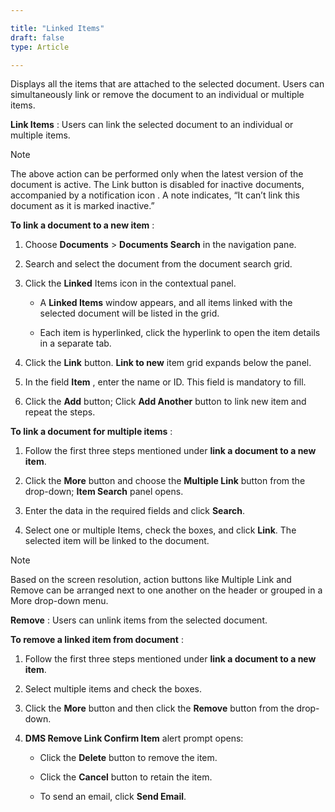 ```yaml
---  

title: "Linked Items"  
draft: false 
type: Article

---
```


Displays all the items that are attached to the selected document. Users can
simultaneously link or remove the document to an individual or multiple items.

**Link Items** : Users can link the selected document to an individual or
multiple items.

>[!note]
>The above action can be performed only when the latest version of the document
is active. The Link button is disabled for inactive documents, accompanied by
a notification icon . A note indicates, “It can’t link this document as it is marked inactive.”

**To link a document to a new item** :

  1. Choose **Documents** > **Documents Search** in the navigation pane.

  2. Search and select the document from the document search grid.

  3. Click the **Linked** Items icon in the contextual panel.

     * A **Linked Items** window appears, and all items linked with the selected document will be listed in the grid.

     * Each item is hyperlinked, click the hyperlink to open the item details in a separate tab.

  4. Click the **Link** button. **Link to new** item grid expands below the panel.

  5. In the field **Item** , enter the name or ID. This field is mandatory to fill.

  6. Click the **Add** button; Click **Add Another** button to link new item and repeat the steps.

**To link a document for multiple items** :

  1. Follow the first three steps mentioned under **link a document to a new item**.

  2. Click the **More** button and choose the **Multiple Link** button from the drop-down; **Item Search** panel opens.

  3. Enter the data in the required fields and click **Search**.

  4. Select one or multiple Items, check the boxes, and click **Link**. The selected item will be linked to the document.

>[!note]
>Based on the screen resolution, action buttons like Multiple Link and Remove
can be arranged next to one another on the header or grouped in a More drop-down menu.

**Remove** : Users can unlink items from the selected document.

**To remove a linked item from document** :

  1. Follow the first three steps mentioned under **link a document to a new item**.

  2. Select multiple items and check the boxes.

  3. Click the **More** button and then click the **Remove** button from the drop-down.

  4. **DMS Remove Link Confirm Item** alert prompt opens:

     * Click the **Delete** button to remove the item.

     * Click the **Cancel** button to retain the item.

     * To send an email, click **Send Email**. 


